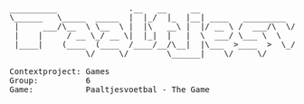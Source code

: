 <pre>
__________               .__   __     __                                   __ ___.          .__   
\______   \_____  _____  |  |_/  |_  |__| ____   _________  ______   _____/  |\_ |__ _____  |  |  
 |     ___/\__  \ \__  \ |  |\   __\ |  |/ __ \ /  ___/\  \/ /  _ \_/ __ \   __\ __ \\__  \ |  |  
 |    |     / __ \_/ __ \|  |_|  |   |  \  ___/ \___ \  \   (  <_> )  ___/|  | | \_\ \/ __ \|  |__
 |____|    (____  (____  /____/__/\__|  |\___  >____  >  \_/ \____/ \___  >__| |___  (____  /____/
                \/     \/        \______|    \/     \/                  \/         \/     \/      

Contextproject: Games
Group: 			6
Game:			Paaltjesvoetbal - The Game

</pre> 